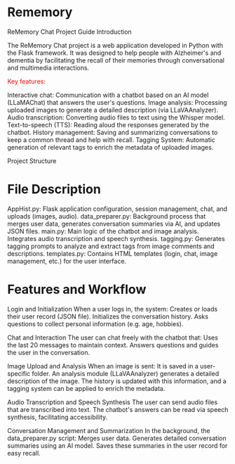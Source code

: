 # Rememory

ReMemory Chat Project Guide
Introduction

The ReMemory Chat project is a web application developed in Python with the Flask framework. It was designed to help people with Alzheimer's and dementia by facilitating the recall of their memories through conversational and multimedia interactions.

<span style="color: red;">Key features:</span>

Interactive chat: Communication with a chatbot based on an AI model (LLaMAChat) that answers the user's questions.
Image analysis: Processing uploaded images to generate a detailed description (via LLaVAAnalyzer).
Audio transcription: Converting audio files to text using the Whisper model.
Text-to-speech (TTS): Reading aloud the responses generated by the chatbot.
History management: Saving and summarizing conversations to keep a common thread and help with recall.
Tagging System: Automatic generation of relevant tags to enrich the metadata of uploaded images.

Project Structure

# File Description

AppHist.py: Flask application configuration, session management, chat, and uploads (images, audio).
data_preparer.py: Background process that merges user data, generates conversation summaries via AI, and updates JSON files.
main.py: Main logic of the chatbot and image analysis. Integrates audio transcription and speech synthesis.
tagging.py: Generates tagging prompts to analyze and extract tags from image comments and descriptions.
templates.py: Contains HTML templates (login, chat, image management, etc.) for the user interface.

# Features and Workflow

Login and Initialization
When a user logs in, the system:
Creates or loads their user record (JSON file).
Initializes the conversation history.
Asks questions to collect personal information (e.g. age, hobbies).

Chat and Interaction
The user can chat freely with the chatbot that:
Uses the last 20 messages to maintain context.
Answers questions and guides the user in the conversation.

Image Upload and Analysis
When an image is sent:
It is saved in a user-specific folder.
An analysis module (LLaVAAnalyzer) generates a detailed description of the image.
The history is updated with this information, and a tagging system can be applied to enrich the metadata.

Audio Transcription and Speech Synthesis
The user can send audio files that are transcribed into text.
The chatbot's answers can be read via speech synthesis, facilitating accessibility.

Conversation Management and Summarization
In the background, the data_preparer.py script:
Merges user data.
Generates detailed conversation summaries using an AI model.
Saves these summaries in the user record for easy recall.

